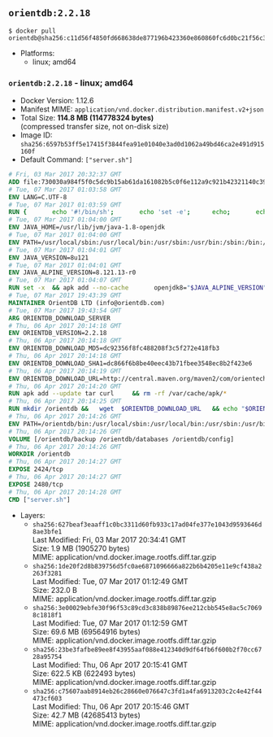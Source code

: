 ## `orientdb:2.2.18`

```console
$ docker pull orientdb@sha256:c11d56f4850fd668638de877196b423360e860860fc6d0bc21f56c37890bfaa5
```

-	Platforms:
	-	linux; amd64

### `orientdb:2.2.18` - linux; amd64

-	Docker Version: 1.12.6
-	Manifest MIME: `application/vnd.docker.distribution.manifest.v2+json`
-	Total Size: **114.8 MB (114778324 bytes)**  
	(compressed transfer size, not on-disk size)
-	Image ID: `sha256:6597b53ff5e17415f3844fea91e01040e3ad0d1062a49bd46ca2e491d915160f`
-	Default Command: `["server.sh"]`

```dockerfile
# Fri, 03 Mar 2017 20:32:37 GMT
ADD file:730030a984f5f0c5dc9b15ab61da161082b5c0f6e112a9c921b42321140c3927 in / 
# Tue, 07 Mar 2017 01:03:58 GMT
ENV LANG=C.UTF-8
# Tue, 07 Mar 2017 01:03:59 GMT
RUN { 		echo '#!/bin/sh'; 		echo 'set -e'; 		echo; 		echo 'dirname "$(dirname "$(readlink -f "$(which javac || which java)")")"'; 	} > /usr/local/bin/docker-java-home 	&& chmod +x /usr/local/bin/docker-java-home
# Tue, 07 Mar 2017 01:04:00 GMT
ENV JAVA_HOME=/usr/lib/jvm/java-1.8-openjdk
# Tue, 07 Mar 2017 01:04:00 GMT
ENV PATH=/usr/local/sbin:/usr/local/bin:/usr/sbin:/usr/bin:/sbin:/bin:/usr/lib/jvm/java-1.8-openjdk/jre/bin:/usr/lib/jvm/java-1.8-openjdk/bin
# Tue, 07 Mar 2017 01:04:01 GMT
ENV JAVA_VERSION=8u121
# Tue, 07 Mar 2017 01:04:01 GMT
ENV JAVA_ALPINE_VERSION=8.121.13-r0
# Tue, 07 Mar 2017 01:04:07 GMT
RUN set -x 	&& apk add --no-cache 		openjdk8="$JAVA_ALPINE_VERSION" 	&& [ "$JAVA_HOME" = "$(docker-java-home)" ]
# Tue, 07 Mar 2017 19:43:39 GMT
MAINTAINER OrientDB LTD (info@orientdb.com)
# Tue, 07 Mar 2017 19:43:54 GMT
ARG ORIENTDB_DOWNLOAD_SERVER
# Thu, 06 Apr 2017 20:14:18 GMT
ENV ORIENTDB_VERSION=2.2.18
# Thu, 06 Apr 2017 20:14:18 GMT
ENV ORIENTDB_DOWNLOAD_MD5=dc92356f8fc488208f3c5f272e418fb3
# Thu, 06 Apr 2017 20:14:18 GMT
ENV ORIENTDB_DOWNLOAD_SHA1=dc866f6b8be40eec43b71fbee3548ec8b2f423e6
# Thu, 06 Apr 2017 20:14:19 GMT
ENV ORIENTDB_DOWNLOAD_URL=http://central.maven.org/maven2/com/orientechnologies/orientdb-community/2.2.18/orientdb-community-2.2.18.tar.gz
# Thu, 06 Apr 2017 20:14:20 GMT
RUN apk add --update tar curl     && rm -rf /var/cache/apk/*
# Thu, 06 Apr 2017 20:14:25 GMT
RUN mkdir /orientdb &&   wget  $ORIENTDB_DOWNLOAD_URL   && echo "$ORIENTDB_DOWNLOAD_MD5 *orientdb-community-$ORIENTDB_VERSION.tar.gz" | md5sum -c -   && echo "$ORIENTDB_DOWNLOAD_SHA1 *orientdb-community-$ORIENTDB_VERSION.tar.gz" | sha1sum -c -   && tar -xvzf orientdb-community-$ORIENTDB_VERSION.tar.gz -C /orientdb --strip-components=1   && rm orientdb-community-$ORIENTDB_VERSION.tar.gz   && rm -rf /orientdb/databases/*
# Thu, 06 Apr 2017 20:14:26 GMT
ENV PATH=/orientdb/bin:/usr/local/sbin:/usr/local/bin:/usr/sbin:/usr/bin:/sbin:/bin:/usr/lib/jvm/java-1.8-openjdk/jre/bin:/usr/lib/jvm/java-1.8-openjdk/bin
# Thu, 06 Apr 2017 20:14:26 GMT
VOLUME [/orientdb/backup /orientdb/databases /orientdb/config]
# Thu, 06 Apr 2017 20:14:26 GMT
WORKDIR /orientdb
# Thu, 06 Apr 2017 20:14:27 GMT
EXPOSE 2424/tcp
# Thu, 06 Apr 2017 20:14:27 GMT
EXPOSE 2480/tcp
# Thu, 06 Apr 2017 20:14:28 GMT
CMD ["server.sh"]
```

-	Layers:
	-	`sha256:627beaf3eaaff1c0bc3311d60fb933c17ad04fe377e1043d9593646d8ae3bfe1`  
		Last Modified: Fri, 03 Mar 2017 20:34:41 GMT  
		Size: 1.9 MB (1905270 bytes)  
		MIME: application/vnd.docker.image.rootfs.diff.tar.gzip
	-	`sha256:1de20f2d8b839756d5fc0ae6871096666a822b6b4205e11e9cf438a2263f3281`  
		Last Modified: Tue, 07 Mar 2017 01:12:49 GMT  
		Size: 232.0 B  
		MIME: application/vnd.docker.image.rootfs.diff.tar.gzip
	-	`sha256:3e00029ebfe30f96f53c89cd3c838b89876ee212cbb545e8ac5c70698c1818f1`  
		Last Modified: Tue, 07 Mar 2017 01:12:59 GMT  
		Size: 69.6 MB (69564916 bytes)  
		MIME: application/vnd.docker.image.rootfs.diff.tar.gzip
	-	`sha256:23be3fafbe89ee8f43955aaf088e412340d9df64fb6f600b2f70cc6728a95754`  
		Last Modified: Thu, 06 Apr 2017 20:15:41 GMT  
		Size: 622.5 KB (622493 bytes)  
		MIME: application/vnd.docker.image.rootfs.diff.tar.gzip
	-	`sha256:c75607aab8914eb26c28660e076647c3fd1a4fa6913203c2c4e42f44473cf603`  
		Last Modified: Thu, 06 Apr 2017 20:15:46 GMT  
		Size: 42.7 MB (42685413 bytes)  
		MIME: application/vnd.docker.image.rootfs.diff.tar.gzip
